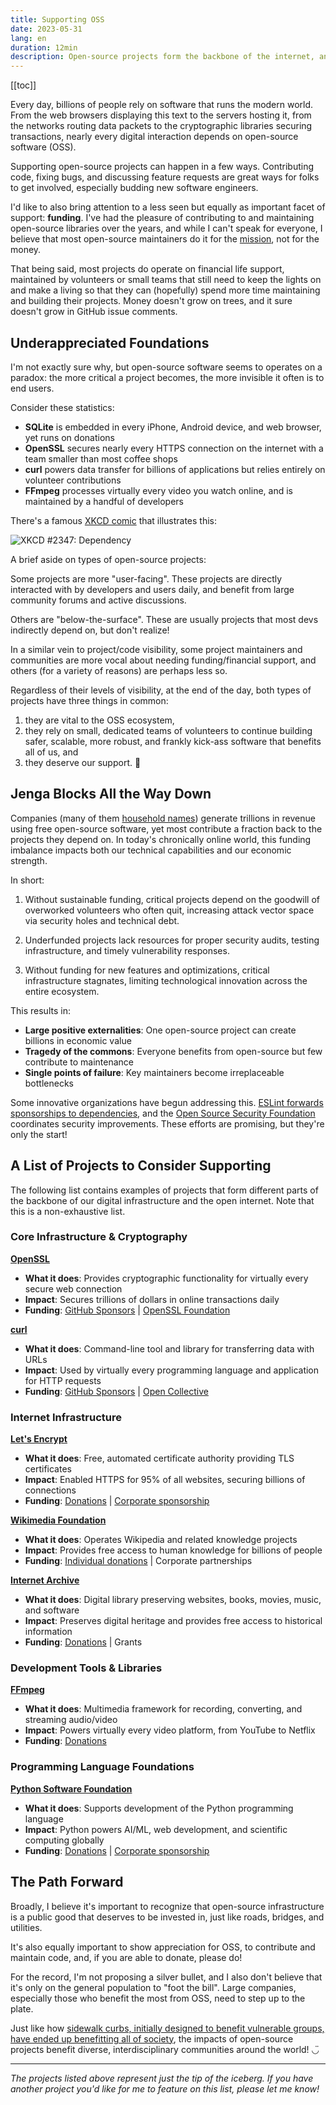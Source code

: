 ```yaml
---
title: Supporting OSS
date: 2023-05-31
lang: en
duration: 12min
description: Open-source projects form the backbone of the internet, and it feels more important than ever before to support them.
---
```


[[toc]]

Every day, billions of people rely on software that runs the modern world. From the web browsers displaying this text to the servers hosting it, from the networks routing data packets to the cryptographic libraries securing transactions, nearly every digital interaction depends on open-source software (OSS).

Supporting open-source projects can happen in a few ways. Contributing code, fixing bugs, and discussing feature requests are great ways for folks to get involved, especially budding new software engineers.

I'd like to also bring attention to a less seen but equally as important facet of support: **funding**. I've had the pleasure of contributing to and maintaining open-source libraries over the years, and while I can't speak for everyone, I believe that most open-source maintainers do it for the [mission](https://opensource.org/about#:~:text=source%20ecosystem%20thrives.-,Mission,-The%20Open%20Source), not for the money.

That being said, most projects do operate on financial life support, maintained by volunteers or small teams that still need to keep the lights on and make a living so that they can (hopefully) spend more time maintaining and building their projects. Money doesn't grow on trees, and it sure doesn't grow in GitHub issue comments.

## Underappreciated Foundations

I'm not exactly sure why, but open-source software seems to operates on a paradox: the more critical a project becomes, the more invisible it often is to end users.

Consider these statistics:

- **SQLite** is embedded in every iPhone, Android device, and web browser, yet runs on donations
- **OpenSSL** secures nearly every HTTPS connection on the internet with a team smaller than most coffee shops
- **curl** powers data transfer for billions of applications but relies entirely on volunteer contributions
- **FFmpeg** processes virtually every video you watch online, and is maintained by a handful of developers

There's a famous [XKCD comic](https://www.explainxkcd.com/wiki/index.php/2347:_Dependency) that illustrates this:

![XKCD #2347: Dependency](https://www.explainxkcd.com/wiki/images/d/d7/dependency.png 'XKCD #2347: Dependency')

A brief aside on types of open-source projects:

Some projects are more "user-facing". These projects are directly interacted with by developers and users daily, and benefit from large community forums and active discussions.

Others are "below-the-surface". These are usually projects that most devs indirectly depend on, but don't realize!

In a similar vein to project/code visibility, some project maintainers and communities are more vocal about needing funding/financial support, and others (for a variety of reasons) are perhaps less so.

Regardless of their levels of visibility, at the end of the day, both types of projects have three things in common:

1. they are vital to the OSS ecosystem,
2. they rely on small, dedicated teams of volunteers to continue building safer, scalable, more robust, and frankly kick-ass software that benefits all of us, and
3. they deserve our support. 💪

## Jenga Blocks All the Way Down

Companies (many of them [household names](https://netflixtechblog.com/why-we-use-and-contribute-to-open-source-software-1faa77c2e5c4)) generate trillions in revenue using free open-source software, yet most contribute a fraction back to the projects they depend on. In today's chronically online world, this funding imbalance impacts both our technical capabilities and our economic strength.

In short:

1. Without sustainable funding, critical projects depend on the goodwill of overworked volunteers who often quit, increasing attack vector space via security holes and technical debt.

2. Underfunded projects lack resources for proper security audits, testing infrastructure, and timely vulnerability responses.

3. Without funding for new features and optimizations, critical infrastructure stagnates, limiting technological innovation across the entire ecosystem.

This results in:

- **Large positive externalities**: One open-source project can create billions in economic value
- **Tragedy of the commons**: Everyone benefits from open-source but few contribute to maintenance
- **Single points of failure**: Key maintainers become irreplaceable bottlenecks

Some innovative organizations have begun addressing this. [ESLint forwards sponsorships to dependencies](https://eslint.org/blog/2022/02/paying-contributors-sponsoring-projects/), and the [Open Source Security Foundation](https://openssf.org/) coordinates security improvements. These efforts are promising, but they're only the start!

## A List of Projects to Consider Supporting

The following list contains examples of projects that form different parts of the backbone of our digital infrastructure and the open internet. Note that this is a non-exhaustive list.

### Core Infrastructure & Cryptography

**[OpenSSL](https://www.openssl.org/)**

- **What it does**: Provides cryptographic functionality for virtually every secure web connection
- **Impact**: Secures trillions of dollars in online transactions daily
- **Funding**: [GitHub Sponsors](https://github.com/sponsors/openssl) | [OpenSSL Foundation](https://openssl-foundation.org/donate/)

**[curl](https://curl.se/)**

- **What it does**: Command-line tool and library for transferring data with URLs
- **Impact**: Used by virtually every programming language and application for HTTP requests
- **Funding**: [GitHub Sponsors](https://github.com/sponsors/bagder) | [Open Collective](https://opencollective.com/curl)

### Internet Infrastructure

**[Let's Encrypt](https://letsencrypt.org/)**

- **What it does**: Free, automated certificate authority providing TLS certificates
- **Impact**: Enabled HTTPS for 95% of all websites, securing billions of connections
- **Funding**: [Donations](https://letsencrypt.org/donate/) | [Corporate sponsorship](https://letsencrypt.org/become-a-sponsor/)

**[Wikimedia Foundation](https://wikimediafoundation.org/)**

- **What it does**: Operates Wikipedia and related knowledge projects
- **Impact**: Provides free access to human knowledge for billions of people
- **Funding**: [Individual donations](https://donate.wikimedia.org/) | Corporate partnerships

**[Internet Archive](https://archive.org/)**

- **What it does**: Digital library preserving websites, books, movies, music, and software
- **Impact**: Preserves digital heritage and provides free access to historical information
- **Funding**: [Donations](https://archive.org/donate/) | Grants

### Development Tools & Libraries

**[FFmpeg](https://ffmpeg.org/)**

- **What it does**: Multimedia framework for recording, converting, and streaming audio/video
- **Impact**: Powers virtually every video platform, from YouTube to Netflix
- **Funding**: [Donations](https://ffmpeg.org/donations.html)

### Programming Language Foundations

**[Python Software Foundation](https://www.python.org/psf/)**

- **What it does**: Supports development of the Python programming language
- **Impact**: Python powers AI/ML, web development, and scientific computing globally
- **Funding**: [Donations](https://www.python.org/psf/donations/) | [Corporate sponsorship](https://www.python.org/psf/sponsorship/)

## The Path Forward

Broadly, I believe it's important to recognize that open-source infrastructure is a public good that deserves to be invested in, just like roads, bridges, and utilities.

It's also equally important to show appreciation for OSS, to contribute and maintain code, and, if you are able to donate, please do!

For the record, I'm not proposing a silver bullet, and I also don't believe that it's only on the general population to "foot the bill". Large companies, especially those who benefit the most from OSS, need to step up to the plate.

Just like how [sidewalk curbs, initially designed to benefit vulnerable groups, have ended up benefitting all of society](https://ssir.org/articles/entry/the_curb_cut_effect), the impacts of open-source projects benefit diverse, interdisciplinary communities around the world! ◡̈

---

_The projects listed above represent just the tip of the iceberg. If you have another project you'd like for me to feature on this list, please let me know!_
